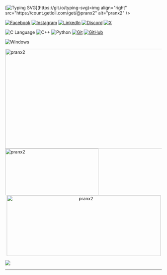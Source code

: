 [![Typing SVG](https://readme-typing-svg.demolab.com?font=Fira+Code&pause=1000&center=true&random=false&width=435&lines=WELCOME+TO+PRANTO'S+GITHUB+PROFILE!)](https://git.io/typing-svg)<img  align="right" src="https://count.getloli.com/get/@pranx2" alt="pranx2" />

[![Facebook](https://img.shields.io/badge/Facebook-%231877F2.svg?style=for-the-badge&logo=Facebook&logoColor=white)](https://www.facebook.com/im.pranX)
[![Instagram](https://img.shields.io/badge/Instagram-%23E4405F.svg?style=for-the-badge&logo=Instagram&logoColor=white)](https://www.instagram.com/im.pranx/)
[![LinkedIn](https://img.shields.io/badge/linkedin-%230077B5.svg?style=for-the-badge&logo=linkedin&logoColor=white)](https://www.linkedin.com/in/prantoinfo/)
[![Discord](https://img.shields.io/badge/Discord-%235865F2.svg?style=for-the-badge&logo=discord&logoColor=white)](https://discord.com/channels/pranx2)
[![X](https://img.shields.io/badge/X-%23000000.svg?style=for-the-badge&logo=X&logoColor=white)](https://twitter.com/Pritom1488652)


![C Language](https://img.shields.io/badge/c-%2300599C.svg?style=for-the-badge&logo=c&logoColor=white)
![C++](https://img.shields.io/badge/c++-%2300599C.svg?style=for-the-badge&logo=c%2B%2B&logoColor=white)
![Python](https://img.shields.io/badge/python-3670A0?style=for-the-badge&logo=python&logoColor=ffdd54)
[![Git](https://img.shields.io/badge/git-%23F05033.svg?style=for-the-badge&logo=git&logoColor=white)](https://github.com/pranx2)
[![GitHub](https://img.shields.io/badge/github-%23121011.svg?style=for-the-badge&logo=github&logoColor=white)](https://github.com/pranx2)


![Windows](https://img.shields.io/badge/Windows-0078D6?style=for-the-badge&logo=windows&logoColor=white)


<p><a> <img align="left" width="640" height="320" src="https://github-readme-stats.vercel.app/api/top-langs?username=pranx2&show_icons=true&theme=tokyonight&locale=en&layout=compact" alt="pranx2"/> </a> <a> &nbsp;<img align="left" width="300" height="150" src="https://github-readme-stats.vercel.app/api?username=pranx2&show_icons=true&theme=tokyonight&locale=en" alt="pranx2"/> </a> </p>
 <p align = "center"<a><img width="495" height="195" src="https://github-readme-streak-stats.herokuapp.com/?user=pranx2&theme=dark" alt="pranx2"/></a></p>
<!--START_SECTION:waka-->

<!--END_SECTION:waka--> 
<!--START_SECTION:-->
[![](https://github-readme-activity-graph.vercel.app/graph?username=pranx2&theme=react-dark)](https://github.com/pranx2/github-readme-activity-graph)

<!--END_SECTION:--> 
---

